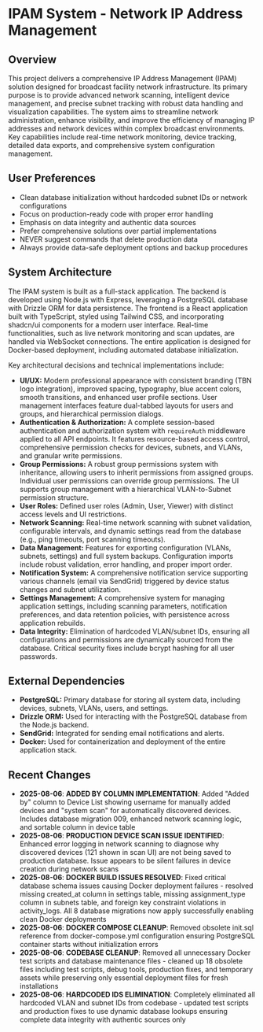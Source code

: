 # IPAM System - Network IP Address Management

## Overview
This project delivers a comprehensive IP Address Management (IPAM) solution designed for broadcast facility network infrastructure. Its primary purpose is to provide advanced network scanning, intelligent device management, and precise subnet tracking with robust data handling and visualization capabilities. The system aims to streamline network administration, enhance visibility, and improve the efficiency of managing IP addresses and network devices within complex broadcast environments. Key capabilities include real-time network monitoring, device tracking, detailed data exports, and comprehensive system configuration management.

## User Preferences
- Clean database initialization without hardcoded subnet IDs or network configurations
- Focus on production-ready code with proper error handling
- Emphasis on data integrity and authentic data sources
- Prefer comprehensive solutions over partial implementations
- NEVER suggest commands that delete production data
- Always provide data-safe deployment options and backup procedures

## System Architecture
The IPAM system is built as a full-stack application. The backend is developed using Node.js with Express, leveraging a PostgreSQL database with Drizzle ORM for data persistence. The frontend is a React application built with TypeScript, styled using Tailwind CSS, and incorporating shadcn/ui components for a modern user interface. Real-time functionalities, such as live network monitoring and scan updates, are handled via WebSocket connections. The entire application is designed for Docker-based deployment, including automated database initialization.

Key architectural decisions and technical implementations include:
- **UI/UX:** Modern professional appearance with consistent branding (TBN logo integration), improved spacing, typography, blue accent colors, smooth transitions, and enhanced user profile sections. User management interfaces feature dual-tabbed layouts for users and groups, and hierarchical permission dialogs.
- **Authentication & Authorization:** A complete session-based authentication and authorization system with `requireAuth` middleware applied to all API endpoints. It features resource-based access control, comprehensive permission checks for devices, subnets, and VLANs, and granular write permissions.
- **Group Permissions:** A robust group permissions system with inheritance, allowing users to inherit permissions from assigned groups. Individual user permissions can override group permissions. The UI supports group management with a hierarchical VLAN-to-Subnet permission structure.
- **User Roles:** Defined user roles (Admin, User, Viewer) with distinct access levels and UI restrictions.
- **Network Scanning:** Real-time network scanning with subnet validation, configurable intervals, and dynamic settings read from the database (e.g., ping timeouts, port scanning timeouts).
- **Data Management:** Features for exporting configuration (VLANs, subnets, settings) and full system backups. Configuration imports include robust validation, error handling, and proper import order.
- **Notification System:** A comprehensive notification service supporting various channels (email via SendGrid) triggered by device status changes and subnet utilization.
- **Settings Management:** A comprehensive system for managing application settings, including scanning parameters, notification preferences, and data retention policies, with persistence across application rebuilds.
- **Data Integrity:** Elimination of hardcoded VLAN/subnet IDs, ensuring all configurations and permissions are dynamically sourced from the database. Critical security fixes include bcrypt hashing for all user passwords.

## External Dependencies
- **PostgreSQL:** Primary database for storing all system data, including devices, subnets, VLANs, users, and settings.
- **Drizzle ORM:** Used for interacting with the PostgreSQL database from the Node.js backend.
- **SendGrid:** Integrated for sending email notifications and alerts.
- **Docker:** Used for containerization and deployment of the entire application stack.

## Recent Changes
- **2025-08-06**: **ADDED BY COLUMN IMPLEMENTATION**: Added "Added by" column to Device List showing username for manually added devices and "system scan" for automatically discovered devices. Includes database migration 009, enhanced network scanning logic, and sortable column in device table
- **2025-08-06**: **PRODUCTION DEVICE SCAN ISSUE IDENTIFIED**: Enhanced error logging in network scanning to diagnose why discovered devices (121 shown in scan UI) are not being saved to production database. Issue appears to be silent failures in device creation during network scans
- **2025-08-06**: **DOCKER BUILD ISSUES RESOLVED**: Fixed critical database schema issues causing Docker deployment failures - resolved missing created_at column in settings table, missing assignment_type column in subnets table, and foreign key constraint violations in activity_logs. All 8 database migrations now apply successfully enabling clean Docker deployments
- **2025-08-06**: **DOCKER COMPOSE CLEANUP**: Removed obsolete init.sql reference from docker-compose.yml configuration ensuring PostgreSQL container starts without initialization errors
- **2025-08-06**: **CODEBASE CLEANUP**: Removed all unnecessary Docker test scripts and database maintenance files - cleaned up 18 obsolete files including test scripts, debug tools, production fixes, and temporary assets while preserving only essential deployment files for fresh installations  
- **2025-08-06**: **HARDCODED IDS ELIMINATION**: Completely eliminated all hardcoded VLAN and subnet IDs from codebase - updated test scripts and production fixes to use dynamic database lookups ensuring complete data integrity with authentic sources only